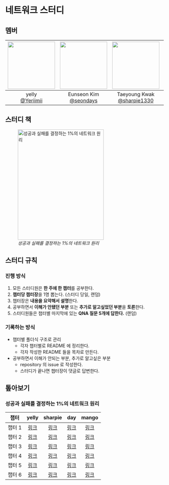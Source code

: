 # 네트워크 스터디

## 멤버

|<img src="https://avatars.githubusercontent.com/u/87357932?v=4" width="150" height="150"/>|<img src="https://avatars.githubusercontent.com/u/110711591?v=4" width="150" height="150"/>|<img src="https://avatars.githubusercontent.com/u/71365547?v=4" width="150" height="150"/>|<img src="https://avatars.githubusercontent.com/u/57825133?v=4" width="150" height="150"/>|
|:-:|:-:|:-:|:-:|
|yelly<br/>[@Yeriimii](https://github.com/Yeriimii)|Eunseon Kim<br/>[@seondays](https://github.com/seondays)|Taeyoung Kwak<br/>[@sharpie1330](https://github.com/sharpie1330)|Lee SuHyeon<br/>[@growth-mango](https://github.com/growth-mango)|

## 스터디 책
<figure>
  <img src="https://contents.kyobobook.co.kr/sih/fit-in/458x0/pdt/9788931556742.jpg" width="273" height="351" alt="성공과 실패를 결정하는 1%의 네트워크 원리" title="성공과 실패를 결정하는 1%의 네트워크 원리" />
  <figcaption><cite>성공과 실패를 결정하는 1%의 네트워크 원리</cite></figcaption>
</figure>

## 스터디 규칙

### 진행 방식

1. 모든 스터디원은 **한 주에 한 챕터**를 공부한다.
2. **챕터당 챕터장**을 1명 뽑는다. (스터디 당일, 랜덤)
3. 챕터장은 **내용을 요약해서 설명**한다.
4. 공부하면서 **이해가 안됐던 부분** 또는 **추가로 알고싶었던 부분**을 **토론**한다.
5. 스터디원들은 챕터별 마지막에 있는 **QNA 질문 5개에 답한다.** (랜덤)

### 기록하는 방식

- 챕터별 폴더식 구조로 관리
  - 각자 챕터별로 README 에 정리한다.
  - 각자 작성한 README 들을 목차로 만든다.
- 공부하면서 이해가 안되는 부분, 추가로 알고싶은 부분
  - repository 의 issue 로 작성한다.
  - 스터디가 끝나면 챕터장이 댓글로 답변한다.

## 톺아보기
### 성공과 실패를 결정하는 1%의 네트워크 원리
|  챕터  | yelly  | sharpie |  day   |  mango   |
|:----:|:------:|:-------:|:------:|:------:|
| 챕터 1 | [링크]() | [링크]()  | [링크]() | [링크]() |
| 챕터 2 | [링크]() | [링크]()  | [링크]() | [링크](https://growth-mango.notion.site/2-TCP-IP-ba6c22cd3e2f46559476df1e91ad168a?pvs=4) |
| 챕터 3 | [링크]() | [링크]()  | [링크]() | [링크]() |
| 챕터 4 | [링크]() | [링크]()  | [링크]() | [링크]() |
| 챕터 5 | [링크]() | [링크]()  | [링크]() | [링크]() |
| 챕터 6 | [링크]() | [링크]()  | [링크]() | [링크]() |
